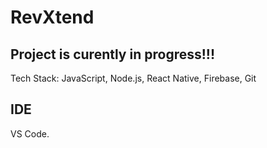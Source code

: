 # RevXtend

## Project is curently in progress!!!

Tech Stack: JavaScript, Node.js, React Native, Firebase, Git

## IDE
VS Code.
 
